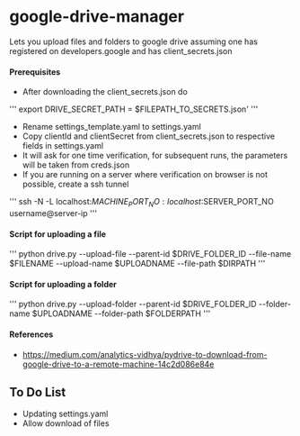# google-drive-manager
Lets you upload files and folders to google drive assuming one has registered on developers.google and has client_secrets.json

#### Prerequisites
- After downloading the client_secrets.json do

'''
export DRIVE_SECRET_PATH = $FILEPATH_TO_SECRETS.json'
'''

- Rename settings_template.yaml to settings.yaml
- Copy clientId and clientSecret from client_secrets.json to respective fields in settings.yaml
- It will ask for one time verification, for subsequent runs, the parameters will be taken from creds.json
- If you are running on a server where verification on browser is not possible, create a ssh tunnel

'''
ssh -N -L localhost:$MACHINE_PORT_NO:localhost:$SERVER_PORT_NO username@server-ip
'''

#### Script for uploading a file 

'''
python drive.py --upload-file --parent-id $DRIVE_FOLDER_ID --file-name $FILENAME --upload-name $UPLOADNAME --file-path $DIRPATH
'''

#### Script for uploading a folder

'''
python drive.py --upload-folder --parent-id $DRIVE_FOLDER_ID --folder-name $UPLOADNAME --folder-path $FOLDERPATH
'''

#### References
- https://medium.com/analytics-vidhya/pydrive-to-download-from-google-drive-to-a-remote-machine-14c2d086e84e
## To Do List
- Updating settings.yaml
- Allow download of files
